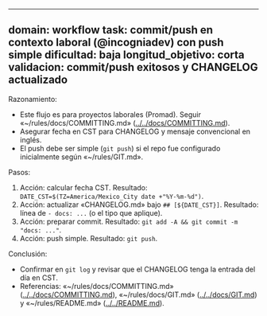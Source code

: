 <!-- markdownlint-disable MD041 -->
---
domain: workflow
task: commit/push en contexto laboral (@incogniadev) con push simple
dificultad: baja
longitud_objetivo: corta
validacion: commit/push exitosos y CHANGELOG actualizado
---

Razonamiento:
- Este flujo es para proyectos laborales (Promad). Seguir «~/rules/docs/COMMITTING.md» ([../../docs/COMMITTING.md](../../docs/COMMITTING.md)).
- Asegurar fecha en CST para CHANGELOG y mensaje convencional en inglés.
- El push debe ser simple (`git push`) si el repo fue configurado inicialmente según «~/rules/GIT.md».

Pasos:
1) Acción: calcular fecha CST.
   Resultado: `DATE_CST=$(TZ=America/Mexico_City date +"%Y-%m-%d")`.
2) Acción: actualizar «CHANGELOG.md» bajo `## [${DATE_CST}]`.
   Resultado: línea de `- docs: ...` (o el tipo que aplique).
3) Acción: preparar commit.
   Resultado: `git add -A && git commit -m "docs: ..."`.
4) Acción: push simple.
   Resultado: `git push`.

Conclusión:
- Confirmar en `git log` y revisar que el CHANGELOG tenga la entrada del día en CST.
- Referencias: «~/rules/docs/COMMITTING.md» ([../../docs/COMMITTING.md](../../docs/COMMITTING.md)), «~/rules/docs/GIT.md» ([../../docs/GIT.md](../../docs/GIT.md)) y «~/rules/README.md» ([../../README.md](../../README.md)).

